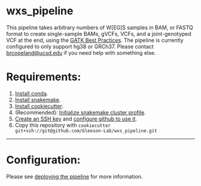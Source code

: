 # wxs_pipeline
This pipeline takes arbitrary numbers of W[EG]S samples in BAM, or FASTQ format to create single-sample BAMs, gVCFs, VCFs, and a joint-genotyped VCF at the end, using the [GATK Best Practices](https://gatk.broadinstitute.org/hc/en-us/articles/360035535932-Germline-short-variant-discovery-SNPs-Indels-).  The pipeline is currently configured to only support hg38 or GRCh37.  Please contact <brcopeland@ucsd.edu> if you need help with something else.

# Requirements:
1. [Install conda](https://docs.conda.io/en/latest/miniconda.html).
2. [Install snakemake](https://snakemake.readthedocs.io/en/stable/getting_started/installation.html).
3. [Install cookiecutter](https://cookiecutter.readthedocs.io/en/latest/installation.html#install-cookiecutter).
4. (Recommended): [Initialize snakemake cluster profile](https://github.com/Gleeson-Lab/pbs-torque).
5. [Create an SSH key](https://docs.github.com/en/authentication/connecting-to-github-with-ssh/generating-a-new-ssh-key-and-adding-it-to-the-ssh-agent#generating-a-new-ssh-key) and [configure github to use it](https://docs.github.com/en/authentication/connecting-to-github-with-ssh/adding-a-new-ssh-key-to-your-github-account).
6. Copy this repository with `cookiecutter git+ssh://git@github.com/Gleeson-Lab/wxs_pipeline.git`
---

# Configuration:
Please see [deploying the pipeline](../../wiki/Deploying-the-Pipeline) for more information.

